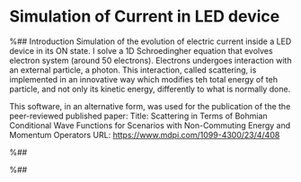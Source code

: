 # Simulation of Current in LED device

%## Introduction
Simulation of the evolution of electric current inside a LED device in its ON state.
I solve a 1D Schroedingher equation that evolves electron system (around 50 electrons). Electrons undergoes interaction with an external particle, a photon.
This interaction, called scattering, is implemented in an innovative way which modifies teh total energy of teh particle, and not only its kinetic energy, differently to what is normally done.

This software, in an alternative form, was used for the publication of the the peer-reviewed published paper:
Title: Scattering in Terms of Bohmian Conditional Wave Functions for Scenarios with Non-Commuting Energy and Momentum Operators
URL: https://www.mdpi.com/1099-4300/23/4/408

%## 

%##
